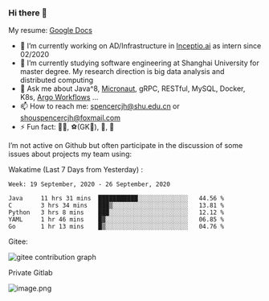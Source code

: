 ### Hi there 👋

My resume: [Google Docs](https://docs.google.com/document/d/1o7iQKDF-_HZUHg6cGiCSl6txrcuQ2tbQttHFFAUeRhc/edit?usp=sharing)

- 🔭 I’m currently working on AD/Infrastructure in [Inceptio.ai](https://www.inceptio.ai/) as intern since 02/2020
- 🌱 I’m currently studying software engineering at Shanghai University for master degree. My research direction is big data analysis and distributed computing
- 💬 Ask me about Java^8, [Micronaut](http://micronaut.io/), gRPC, RESTful, MySQL, Docker, K8s, [Argo Workflows](https://argoproj.github.io/argo/) ...
- 📫 How to reach me: spencercjh@shu.edu.cn or shouspencercjh@foxmail.com
- ⚡ Fun fact: 🚴‍♂️, ⚽(GK🥅), 🏓, 🏸

I’m not active on Github but often participate in the discussion of some issues about projects my team using:

Wakatime (Last 7 Days from Yesterday) :

<!--START_SECTION:waka-->
```text
Week: 19 September, 2020 - 26 September, 2020

Java     11 hrs 31 mins  ███████████░░░░░░░░░░░░░░   44.56 % 
C        3 hrs 34 mins   ███▒░░░░░░░░░░░░░░░░░░░░░   13.81 % 
Python   3 hrs 8 mins    ███░░░░░░░░░░░░░░░░░░░░░░   12.12 % 
YAML     1 hr 46 mins    █▓░░░░░░░░░░░░░░░░░░░░░░░   06.85 % 
Go       1 hr 13 mins    █▒░░░░░░░░░░░░░░░░░░░░░░░   04.76 % 
```
<!--END_SECTION:waka-->

Gitee:

![gitee contribution graph](https://i.loli.net/2020/08/04/gGf4lVtUxZ1nsae.png)

Private Gitlab

![image.png](https://i.loli.net/2020/08/28/iX5uhVyczxaG2Bn.png)
